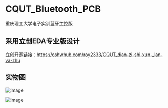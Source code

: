# CQUT_Bluetooth_PCB
重庆理工大学电子实训蓝牙主控版

## 采用立创EDA专业版设计
立创开源链接：https://oshwhub.com/roy2333/CQUT_dian-zi-shi-xun-_lan-ya-zhu
## 实物图
![image]([public/image/20190528145810708.png](https://github.com/Royfor12/CQUT_Bluetooth_PCB/blob/main/Cache_-1d58c4a3c0987b2f.jpg)https://github.com/Royfor12/CQUT_Bluetooth_PCB/blob/main/Cache_-1d58c4a3c0987b2f.jpg)

![image]([public/image/20190528145810708.png](https://github.com/Royfor12/CQUT_Bluetooth_PCB/blob/main/Cache_36e12d77f98295f0.jpg)https://github.com/Royfor12/CQUT_Bluetooth_PCB/blob/main/Cache_36e12d77f98295f0.jpg)
